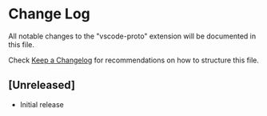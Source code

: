 # Change Log

All notable changes to the "vscode-proto" extension will be documented in this file.

Check [Keep a Changelog](http://keepachangelog.com/) for recommendations on how to structure this file.

## [Unreleased]

- Initial release